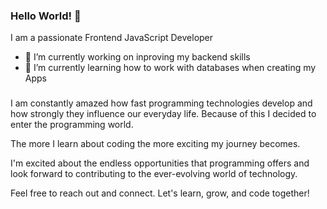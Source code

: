 ### Hello World! 👋
I am a passionate Frontend JavaScript Developer
- 🔭 I’m currently working on inproving my backend skills
- 🌱 I’m currently learning how to work with databases when creating my Apps

 ### 

 I am constantly amazed how fast programming technologies develop and how strongly they influence our everyday life. Because of this I decided to enter the programming world. 
 
 The more I learn about coding the more exciting my journey becomes. 
 
 I'm excited about the endless opportunities that programming offers and look forward to contributing to the ever-evolving world of technology.

Feel free to reach out and connect. Let's learn, grow, and code together!  
